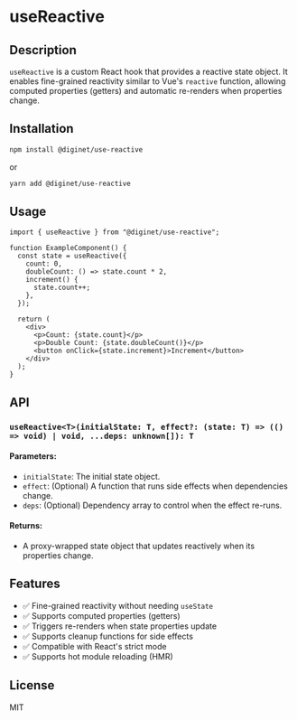 # useReactive

## Description

`useReactive` is a custom React hook that provides a reactive state object. It enables fine-grained reactivity similar to Vue's `reactive` function, allowing computed properties (getters) and automatic re-renders when properties change.

## Installation

```sh
npm install @diginet/use-reactive
```

or

```sh
yarn add @diginet/use-reactive
```

## Usage

```tsx
import { useReactive } from "@diginet/use-reactive";

function ExampleComponent() {
  const state = useReactive({
    count: 0,
    doubleCount: () => state.count * 2,
    increment() {
      state.count++;
    },
  });

  return (
    <div>
      <p>Count: {state.count}</p>
      <p>Double Count: {state.doubleCount()}</p>
      <button onClick={state.increment}>Increment</button>
    </div>
  );
}
```

## API

### `useReactive<T>(initialState: T, effect?: (state: T) => (() => void) | void, ...deps: unknown[]): T`

#### Parameters:
- `initialState`: The initial state object.
- `effect`: (Optional) A function that runs side effects when dependencies change.
- `deps`: (Optional) Dependency array to control when the effect re-runs.

#### Returns:
- A proxy-wrapped state object that updates reactively when its properties change.

## Features
- ✅ Fine-grained reactivity without needing `useState`
- ✅ Supports computed properties (getters)
- ✅ Triggers re-renders when state properties update
- ✅ Supports cleanup functions for side effects
- ✅ Compatible with React's strict mode
- ✅ Supports hot module reloading (HMR)

## License

MIT

